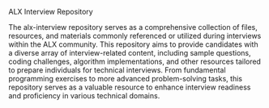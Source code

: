 ALX Interview Repository

The alx-interview repository serves as a comprehensive collection of files, resources, and materials commonly referenced or utilized during interviews within the ALX community. This repository aims to provide candidates with a diverse array of interview-related content, including sample questions, coding challenges, algorithm implementations, and other resources tailored to prepare individuals for technical interviews. From fundamental programming exercises to more advanced problem-solving tasks, this repository serves as a valuable resource to enhance interview readiness and proficiency in various technical domains.

